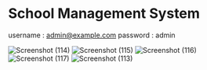 # School Management System
 
username : admin@example.com
password : admin

![Screenshot (114)](https://user-images.githubusercontent.com/71724641/104848820-512cd580-589b-11eb-8753-d2f9451fb150.png)
![Screenshot (115)](https://user-images.githubusercontent.com/71724641/104848821-5427c600-589b-11eb-97be-8f7f47aee437.png)
![Screenshot (116)](https://user-images.githubusercontent.com/71724641/104848824-55f18980-589b-11eb-9a19-15874b4a6f41.png)
![Screenshot (117)](https://user-images.githubusercontent.com/71724641/104848827-58ec7a00-589b-11eb-872c-0dfe33df03dd.png)
![Screenshot (113)](https://user-images.githubusercontent.com/71724641/104848830-5e49c480-589b-11eb-96f8-cf976ec3bfb7.png)

